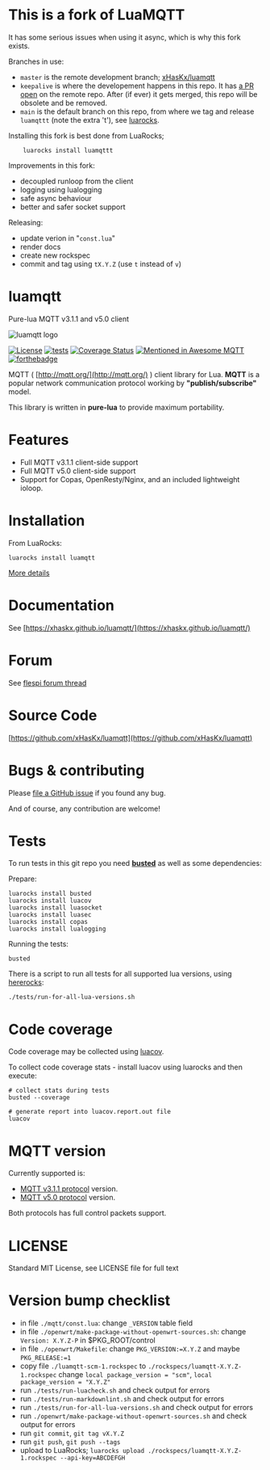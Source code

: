 # This is a fork of LuaMQTT

It has some serious issues when using it async, which is why this fork exists.

Branches in use:

- `master` is the remote development branch; [xHasKx/luamqtt](https://github.com/xHasKx/luamqtt)
- `keepalive` is where the developement happens in this repo. It has [a PR open](https://github.com/xHasKx/luamqtt/pull/31) on
  the remote repo. After (if ever) it gets merged, this repo will be obsolete and be removed.
- `main` is the default branch on this repo, from where we tag and release
  `luamqttt` (note the extra 't'), see [luarocks](https://luarocks.org/modules/tieske/luamqttt).

Installing this fork is best done from LuaRocks;

        luarocks install luamqttt

Improvements in this fork:

- decoupled runloop from the client
- logging using lualogging
- safe async behaviour
- better and safer socket support

Releasing:

- update verion in "`const.lua`"
- render docs
- create new rockspec
- commit and tag using `tX.Y.Z` (use `t` instead of `v`)

# luamqtt

Pure-lua MQTT v3.1.1 and v5.0 client

![luamqtt logo](./logo.svg)

[![License](http://img.shields.io/badge/Licence-MIT-brightgreen.svg)](https://github.com/xHasKx/luamqtt/blob/master/LICENSE)
[![tests](https://github.com/xHasKx/luamqtt/actions/workflows/tests-and-coverage.yml/badge.svg)](https://github.com/xHasKx/luamqtt/actions/workflows/tests-and-coverage.yml)
[![Coverage Status](https://coveralls.io/repos/github/xHasKx/luamqtt/badge.svg?branch=master)](https://coveralls.io/github/xHasKx/luamqtt?branch=master)
[![Mentioned in Awesome MQTT](https://awesome.re/mentioned-badge.svg)](https://github.com/hobbyquaker/awesome-mqtt)
[![forthebadge](https://forthebadge.com/images/badges/powered-by-electricity.svg)](https://forthebadge.com)

MQTT ( [http://mqtt.org/](http://mqtt.org/) ) client library for Lua.
**MQTT** is a popular network communication protocol working by **"publish/subscribe"** model.

This library is written in **pure-lua** to provide maximum portability.

# Features

- Full MQTT v3.1.1 client-side support
- Full MQTT v5.0 client-side support
- Support for Copas, OpenResty/Nginx, and an included lightweight ioloop.

# Installation

From LuaRocks:

    luarocks install luamqtt

[More details](./docs_topics/01-installation.md)

# Documentation

See [https://xhaskx.github.io/luamqtt/](https://xhaskx.github.io/luamqtt/)

# Forum

See [flespi forum thread](https://forum.flespi.com/d/97-luamqtt-mqtt-client-written-in-pure-lua)

# Source Code

[https://github.com/xHasKx/luamqtt](https://github.com/xHasKx/luamqtt)

# Bugs & contributing

Please [file a GitHub issue](https://github.com/xHasKx/luamqtt/issues) if you found any bug.

And of course, any contribution are welcome!

# Tests

To run tests in this git repo you need [**busted**](https://luarocks.org/modules/olivine-labs/busted) as well as some dependencies:

Prepare:

    luarocks install busted
    luarocks install luacov
    luarocks install luasocket
    luarocks install luasec
    luarocks install copas
    luarocks install lualogging

Running the tests:

    busted

There is a script to run all tests for all supported lua versions, using [hererocks](https://github.com/mpeterv/hererocks):

    ./tests/run-for-all-lua-versions.sh

# Code coverage

Code coverage may be collected using [luacov](https://keplerproject.github.io/luacov/).

To collect code coverage stats - install luacov using luarocks and then execute:

    # collect stats during tests
    busted --coverage

    # generate report into luacov.report.out file
    luacov

# MQTT version

Currently supported is:

- [MQTT v3.1.1 protocol](http://docs.oasis-open.org/mqtt/mqtt/v3.1.1/errata01/os/mqtt-v3.1.1-errata01-os-complete.html) version.
- [MQTT v5.0 protocol](http://docs.oasis-open.org/mqtt/mqtt/v5.0/mqtt-v5.0.html) version.

Both protocols has full control packets support.

# LICENSE

Standard MIT License, see LICENSE file for full text

# Version bump checklist

- in file `./mqtt/const.lua`: change `_VERSION` table field
- in file `./openwrt/make-package-without-openwrt-sources.sh`: change `Version: X.Y.Z-P` in $PKG_ROOT/control
- in file `./openwrt/Makefile`: change `PKG_VERSION:=X.Y.Z` and maybe `PKG_RELEASE:=1`
- copy file `./luamqtt-scm-1.rockspec` to `./rockspecs/luamqtt-X.Y.Z-1.rockspec` change `local package_version = "scm"`, `local package_version = "X.Y.Z"`
- run `./tests/run-luacheck.sh` and check output for errors
- run `./tests/run-markdownlint.sh` and check output for errors
- run `./tests/run-for-all-lua-versions.sh` and check output for errors
- run `./openwrt/make-package-without-openwrt-sources.sh` and check output for errors
- run `git commit`, `git tag vX.Y.Z`
- run `git push`, `git push --tags`
- upload to LuaRocks; `luarocks upload ./rockspecs/luamqtt-X.Y.Z-1.rockspec --api-key=ABCDEFGH`
